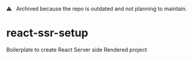 ⚠️ &nbsp; Archived because the repo is outdated and not planning to maintain.

# react-ssr-setup
Boilerplate to create React Server side Rendered project
